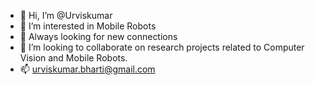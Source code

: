 - 👋 Hi, I’m @Urviskumar
- 👀 I’m interested in Mobile Robots
- 🌱 Always looking for new connections
- 💞️ I’m looking to collaborate on research projects related to Computer Vision and Mobile Robots.
- 📫 urviskumar.bharti@gmail.com

<!---
Urviskumar/Urviskumar is a ✨ special ✨ repository because its `README.md` (this file) appears on your GitHub profile.
You can click the Preview link to take a look at your changes.
--->
